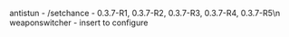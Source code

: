 antistun - /setchance - 0.3.7-R1, 0.3.7-R2, 0.3.7-R3, 0.3.7-R4, 0.3.7-R5\n
weaponswitcher - insert to configure
